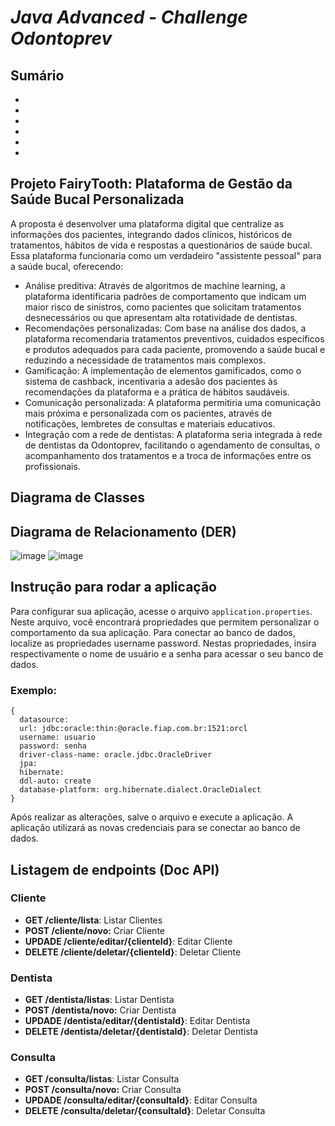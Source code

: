 # *Java Advanced - Challenge Odontoprev* 

## Sumário
- 
- 
- 
- 
- 
- 

##	Projeto FairyTooth: Plataforma de Gestão da Saúde Bucal Personalizada
A proposta é desenvolver uma plataforma digital que centralize as informações dos pacientes, integrando dados clínicos, históricos de tratamentos, hábitos de vida e respostas a questionários de saúde bucal. Essa plataforma funcionaria como um verdadeiro "assistente pessoal" para a saúde bucal, oferecendo:
-	Análise preditiva: Através de algoritmos de machine learning, a plataforma identificaria padrões de comportamento que indicam um maior risco de sinistros, como pacientes que solicitam tratamentos desnecessários ou que apresentam alta rotatividade de dentistas.
-	Recomendações personalizadas: Com base na análise dos dados, a plataforma recomendaria tratamentos preventivos, cuidados específicos e produtos adequados para cada paciente, promovendo a saúde bucal e reduzindo a necessidade de tratamentos mais complexos.
-	Gamificação: A implementação de elementos gamificados, como o sistema de cashback, incentivaria a adesão dos pacientes às recomendações da plataforma e a prática de hábitos saudáveis.
-	Comunicação personalizada: A plataforma permitiria uma comunicação mais próxima e personalizada com os pacientes, através de notificações, lembretes de consultas e materiais educativos.
-	Integração com a rede de dentistas: A plataforma seria integrada à rede de dentistas da Odontoprev, facilitando o agendamento de consultas, o acompanhamento dos tratamentos e a troca de informações entre os profissionais.

## Diagrama de Classes



## Diagrama de Relacionamento (DER)

![image](https://github.com/user-attachments/assets/684c9e4d-141f-4fe4-89cc-6e088574758b)
![image](https://github.com/user-attachments/assets/64a41d1e-612f-4e95-ae2a-d8807e5e7cb6)

## Instrução para rodar a aplicação

Para configurar sua aplicação, acesse o arquivo `application.properties`. Neste arquivo, você encontrará propriedades que permitem personalizar o comportamento da sua aplicação.
Para conectar ao banco de dados, localize as propriedades username password. Nestas propriedades, insira respectivamente o nome de usuário e a senha para acessar o seu banco de dados. 

### Exemplo:
```
{
  datasource:
  url: jdbc:oracle:thin:@oracle.fiap.com.br:1521:orcl
  username: usuario
  password: senha
  driver-class-name: oracle.jdbc.OracleDriver
  jpa:
  hibernate:
  ddl-auto: create
  database-platform: org.hibernate.dialect.OracleDialect
}
```
Após realizar as alterações, salve o arquivo e execute a aplicação. A aplicação utilizará as novas credenciais para se conectar ao banco de dados.

## Listagem de endpoints (Doc API)

### Cliente
* **GET /cliente/lista**: Listar Clientes
* **POST /cliente/novo:** Criar Cliente
* **UPDADE /cliente/editar/{clienteId}**: Editar Cliente
* **DELETE /cliente/deletar/{clienteId}**: Deletar Cliente


### Dentista
* **GET /dentista/listas**: Listar Dentista
* **POST /dentista/novo:** Criar Dentista
* **UPDADE /dentista/editar/{dentistaId}**: Editar Dentista
* **DELETE /dentista/deletar/{dentistaId}**: Deletar Dentista

### Consulta
* **GET /consulta/listas**: Listar Consulta
* **POST /consulta/novo:** Criar Consulta
* **UPDADE /consulta/editar/{consultaId}**: Editar Consulta
* **DELETE /consulta/deletar/{consultaId}**: Deletar Consulta
